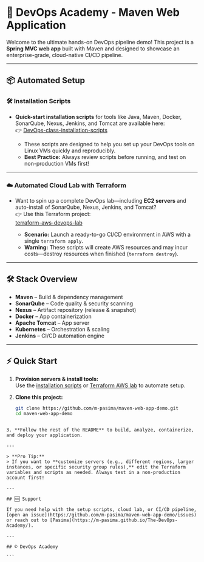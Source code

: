 
# 🚀 DevOps Academy - Maven Web Application

Welcome to the ultimate hands-on DevOps pipeline demo! This project is a **Spring MVC web app** built with Maven and designed to showcase an enterprise-grade, cloud-native CI/CD pipeline.

---

## 📦 Automated Setup

### 🛠️ **Installation Scripts**

- **Quick-start installation scripts** for tools like Java, Maven, Docker, SonarQube, Nexus, Jenkins, and Tomcat are available here:  
  👉 [DevOps-class-installation-scripts](https://github.com/m-pasima/DevOps-class-installation-scripts.git)

    - These scripts are designed to help you set up your DevOps tools on Linux VMs quickly and reproducibly.
    - **Best Practice:** Always review scripts before running, and test on non-production VMs first!

---

### ☁️ **Automated Cloud Lab with Terraform**

- Want to spin up a complete DevOps lab—including **EC2 servers** and auto-install of SonarQube, Nexus, Jenkins, and Tomcat?  
  👉 Use this Terraform project:  
  [terraform-aws-devops-lab](https://github.com/m-pasima/terraform-aws-devops-lab.git)

    - **Scenario:** Launch a ready-to-go CI/CD environment in AWS with a single `terraform apply`.
    - **Warning:** These scripts will create AWS resources and may incur costs—destroy resources when finished (`terraform destroy`).

---

## 🛠️ Stack Overview

- **Maven** – Build & dependency management
- **SonarQube** – Code quality & security scanning
- **Nexus** – Artifact repository (release & snapshot)
- **Docker** – App containerization
- **Apache Tomcat** – App server
- **Kubernetes** – Orchestration & scaling
- **Jenkins** – CI/CD automation engine

---

## ⚡ Quick Start

1. **Provision servers & install tools:**  
   Use the [installation scripts](https://github.com/m-pasima/DevOps-class-installation-scripts.git) or [Terraform AWS lab](https://github.com/m-pasima/terraform-aws-devops-lab.git) to automate setup.

2. **Clone this project:**  
   ```bash
   git clone https://github.com/m-pasima/maven-web-app-demo.git
   cd maven-web-app-demo
````

3. **Follow the rest of the README** to build, analyze, containerize, and deploy your application.

---

> **Pro Tip:**
> If you want to **customize servers (e.g., different regions, larger instances, or specific security group rules),** edit the Terraform variables and scripts as needed. Always test in a non-production account first!

---

## 🆘 Support

If you need help with the setup scripts, cloud lab, or CI/CD pipeline, [open an issue](https://github.com/m-pasima/maven-web-app-demo/issues) or reach out to [Pasima](https://m-pasima.github.io/The-DevOps-Academy/).

---

## © DevOps Academy

```



